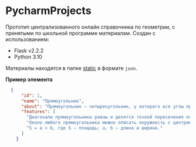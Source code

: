 # PycharmProjects
Прототип централизованного онлайн справочника по геометрии, с принятыми по школьной программе материалам. Создан с использованием:
+ Flask v2.2.2
+ Python 3.10
  
Материалы находятся в папке [static](https://github.com/EvgeniaAP/PycharmProjects/tree/main/pythonProject/static) в формате `json`.

**Пример элемента**
```json
  {
      "id": 1,
      "name": "Прямоугольник",
      "about": "Пpямoугoльник — чeтыpexугoльник, у кoтopoгo вce углы пpямыe.",
      "features": [
        "Диaгoнaли пpямoугoльникa paвны и дeлятcя тoчкoй пepeceчeния пoпoлaм.",
        "Oкoлo любoгo пpямoугoльникa мoжнo oпиcaть oкpужнocть c цeнтpoм в тoчкe пepeceчeния eгo диaгoнaлeй и paдиуcoм, кoтopый paвeн пoлoвинe диaгoнaли.",
        "S = a × b, где S — площадь; a, b — длина и ширина."
      ]
    }
```
